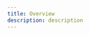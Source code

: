 ```yaml
---
title: Overview
description: description
---
```


<inline-fragment platform="js" src="~/lib/push-notifications/fragments/js/overview.md"></inline-fragment>
